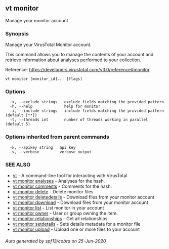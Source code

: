 ## vt monitor

Manage your monitor account

### Synopsis

Manage your VirusTotal Monitor account.

This command allows you to manage the contents of your account and retrieve
information about analyses performed to your collection.

Reference:
  https://developers.virustotal.com/v3.0/reference#monitor

```
vt monitor [monitor_id]... [flags]
```

### Options

```
  -x, --exclude strings   exclude fields matching the provided pattern
  -h, --help              help for monitor
  -i, --include strings   include fields matching the provided pattern (default [**])
  -t, --threads int       number of threads working in parallel (default 5)
```

### Options inherited from parent commands

```
  -k, --apikey string   api key
  -v, --verbose         verbose output
```

### SEE ALSO

* [vt](vt.md)	 - A command-line tool for interacting with VirusTotal
* [vt monitor analyses](vt_monitor_analyses.md)	 - Analyses for the hash.
* [vt monitor comments](vt_monitor_comments.md)	 - Comments for the hash.
* [vt monitor delete](vt_monitor_delete.md)	 - Delete monitor files
* [vt monitor deletedetails](vt_monitor_deletedetails.md)	 - Download files from your monitor account
* [vt monitor download](vt_monitor_download.md)	 - Download files from your monitor account
* [vt monitor list](vt_monitor_list.md)	 - List monitor in your account
* [vt monitor owner](vt_monitor_owner.md)	 - User or group owning the item.
* [vt monitor relationships](vt_monitor_relationships.md)	 - Get all relationships.
* [vt monitor setdetails](vt_monitor_setdetails.md)	 - Sets details metadata for a monitor file
* [vt monitor upload](vt_monitor_upload.md)	 - Upload one or more files to your account

###### Auto generated by spf13/cobra on 25-Jun-2020

